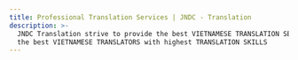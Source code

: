 ```yaml
---
title: Professional Translation Services | JNDC - Translation
description: >-
  JNDC Translation strive to provide the best VIETNAMESE TRANSLATION SERVICES by
  the best VIETNAMESE TRANSLATORS with highest TRANSLATION SKILLS
---
```


